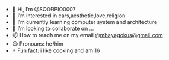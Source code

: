 - 👋 Hi, I’m @SCORPIO0007
- 👀 I’m interested in cars,aesthetic,love,religion 
- 🌱 I’m currently learning computer system and architecture 
- 💞️ I’m looking to collaborate on ...
- 📫 How to reach me on my email @mbayagokus@gmail.com 
- 😄 Pronouns: he/him
- ⚡ Fun fact: i like cooking and am 16
  

<!---
SCORPIO0007/SCORPIO0007 is a ✨ special ✨ repository because its `README.md` (this file) appears on your GitHub profile.
You can click the Preview link to take a look at your changes.
--->
